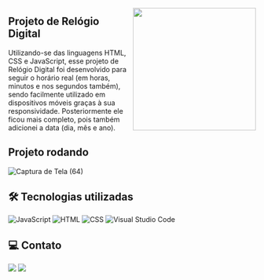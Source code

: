 <img align="right" width="250px" src="https://github.com/miguelfmds/relogiodigital/assets/157380435/6668e90d-6238-4117-89b5-fe3d63dbf6a7"></a>


## Projeto de Relógio Digital

Utilizando-se das linguagens HTML, CSS e JavaScript, esse projeto de Relógio Digital foi desenvolvido para seguir o horário real (em horas, minutos e nos segundos também), 
sendo facilmente utilizado em dispositivos móveis graças à sua responsividade. Posteriormente ele ficou mais completo, pois também adicionei a data (dia, mês e ano).

## Projeto rodando

![Captura de Tela (64)](https://github.com/miguelfmds/relogiodigital/assets/157380435/d4fa965c-eaeb-4790-9927-4ad1ee39259c)

## **🛠 Tecnologias utilizadas**

![JavaScript](https://img.shields.io/badge/JavaScript-323330?style=for-the-badge&logo=javascript&logoColor=F7DF1E)
![HTML](https://img.shields.io/badge/HTML5-E34F26?style=for-the-badge&logo=html5&logoColor=white)
![CSS](https://img.shields.io/badge/CSS3-1572B6?style=for-the-badge&logo=css3&logoColor=white)
![Visual Studio Code](https://img.shields.io/badge/VSCode-0078D4?style=for-the-badge&logo=visual%20studio%20code&logoColor=white)

## **💻 Contato**

<a href = "mailto:dev.miguelfmds@gmail.com"><img src="https://img.shields.io/badge/-Gmail-%23333?style=for-the-badge&logo=gmail&logoColor=white" target="_blank"></a>
  <a href="https://www.linkedin.com/in/miguel-francisco-a069252aa/" target="_blank"><img src="https://img.shields.io/badge/-LinkedIn-%230077B5?style=for-the-badge&logo=linkedin&logoColor=white" target="_blank"></a> 
